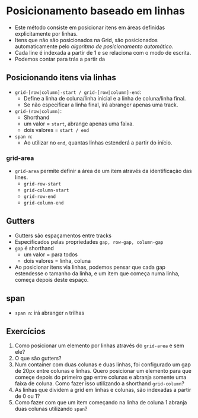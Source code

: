 # Posicionamento baseado em linhas

- Este método consiste em posicionar itens em áreas definidas explicitamente por linhas.
- Itens que não são posicionados na Grid, são posicionados automaticamente pelo *algoritmo de posicionamento automático*.
- Cada line é indexada a partir de 1 e se relaciona com o modo de escrita.
- Podemos contar para trás a partir da 

## Posicionando itens via linhas

- `grid-[row|column]-start / grid-[row|column]-end`:
  - Define a linha de coluna/linha inicial e a linha de coluna/linha final.
  - Se não especificar a linha final, irá abranger apenas uma track.
- `grid-(row|column)`:
  - Shorthand
  - um valor = `start`, abrange apenas uma faixa.
  - dois valores = `start / end`
- `span n`:
  - Ao utilizar no `end`, quantas linhas estenderá a partir do início.

### grid-area

- `grid-area` permite definir a área de um item através da identificação das lines.
  - `grid-row-start`
  - `grid-column-start`
  - `grid-row-end`
  - `grid-column-end`

## Gutters

- Gutters são espaçamentos entre tracks
- Especificados pelas propriedades `gap, row-gap, column-gap`
- `gap` é shorthand
  - um valor = para todos
  - dois valores = linha, coluna
- Ao posicionar itens via linhas, podemos pensar que cada gap estendesse o tamanho da linha, e um item que começa numa linha, começa depois deste espaço.

## span

- `span n`: irá abranger `n` trilhas

## Exercícios

1. Como posicionar um elemento por linhas através do `grid-area` e sem ele?
2. O que são gutters?
3. Num container com duas colunas e duas linhas, foi configurado um gap de 20px entre colunas e linhas. Quero posicionar um elemento para que começe depois do primeiro gap entre colunas e abranja somente uma faixa de coluna. Como fazer isso utilizando a shorthand `grid-column`?
4. As linhas que dividem a grid em linhas e colunas, são indexadas a partir de 0 ou 1?
5. Como fazer com que um item começando na linha de coluna 1 abranja duas colunas utilizando `span`?